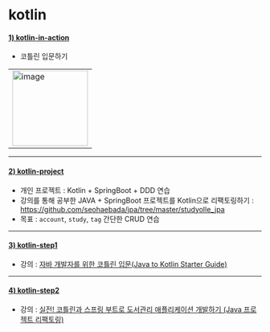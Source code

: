 # kotlin

#### [1) kotlin-in-action](https://github.com/seohaebada/2021to2022/tree/master/kotlin/kotlin-in-action)
- 코틀린 입문하기
<table><tr><td>
    <img width="150" alt="image" src="https://user-images.githubusercontent.com/87924260/206187890-3655859a-0030-40b5-9251-d7862db4b635.png">
</td></tr></table>

---

#### [2) kotlin-project](https://github.com/seohaebada/2021to2022/tree/master/kotlin/kotlin-project)
- 개인 프로젝트 : Kotlin + SpringBoot + DDD 연습
- 강의를 통해 공부한 JAVA + SpringBoot 프로젝트를 Kotlin으로 리팩토링하기 : https://github.com/seohaebada/jpa/tree/master/studyolle_jpa
- 목표 : `account`, `study`, `tag` 간단한 CRUD 연습

---

#### [3) kotlin-step1](https://github.com/seohaebada/2021to2022/tree/master/kotlin/kotlin-step1)
- 강의 : [자바 개발자를 위한 코틀린 입문(Java to Kotlin Starter Guide)](https://www.inflearn.com/course/java-to-kotlin)

---

#### [4) kotlin-step2](https://github.com/seohaebada/2021to2022/tree/master/kotlin/kotlin-step2)
- 강의 : [실전! 코틀린과 스프링 부트로 도서관리 애플리케이션 개발하기 (Java 프로젝트 리팩토링)](https://www.inflearn.com/course/java-to-kotlin-2)

